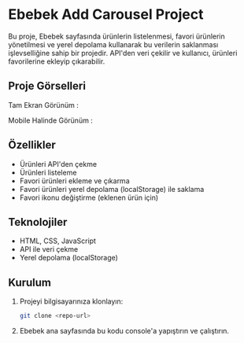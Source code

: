 # Ebebek Add Carousel Project

Bu proje, Ebebek sayfasında ürünlerin listelenmesi, favori ürünlerin yönetilmesi ve yerel depolama kullanarak bu verilerin saklanması işlevselliğine sahip bir projedir. API'den veri çekilir ve kullanıcı, ürünleri favorilerine ekleyip çıkarabilir.

## Proje Görselleri
Tam Ekran Görünüm : 

Mobile Halinde Görünüm : 

## Özellikler

- Ürünleri API'den çekme
- Ürünleri listeleme
- Favori ürünleri ekleme ve çıkarma
- Favori ürünleri yerel depolama (localStorage) ile saklama
- Favori ikonu değiştirme (eklenen ürün için)
  
## Teknolojiler

- HTML, CSS, JavaScript
- API ile veri çekme
- Yerel depolama (localStorage)

## Kurulum

1. Projeyi bilgisayarınıza klonlayın:
   ```bash
   git clone <repo-url>
   
2. Ebebek ana sayfasında bu kodu console'a yapıştırın ve çalıştırın.
